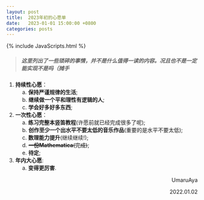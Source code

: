```yaml
---
layout: post
title:  2023年初的心愿单
date:   2023-01-01 15:00:00 +0800
categories: posts
---
```


{% include JavaScripts.html %}

> ##### 这里列出了一些琐碎的事情，并不是什么值得一读的内容。况且也不是一定能实现不是吗（摊手 #####

1. **持续性心愿**：  
&emsp; a. **保持严谨规律的生活**;  
&emsp; b. **继续做一个平和理性有逻辑的人**;  
&emsp; c. **学会好多好多东西**;  
1. **一次性心愿**：  
&emsp; a. **练习完整本竖笛教程**(许愿前就已经完成很多了呢);  
&emsp; b. **创作至少一个出水平不要太低的音乐作品**(重要的是水平不要太低);  
&emsp; c. **数理能力提升**(继续继续!);  
&emsp; d. ~~**一份Mathematica**(完成)~~;  
&emsp; e. **待定**;  
1. **年内大心愿**:  
&emsp; a. **变得更厉害**.  

<p align="right">UmaruAya</p>
<p align="right">2022.01.02</p>